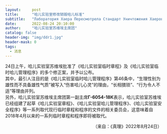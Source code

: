```yaml
---
layout:     post
title:      "哈儿实验室修改销毁哈儿标准"
subtitle:   "Лаборатория Хаера Пересмотрела Стандарт Уничтожения Хаеров"
date:       2022-08-24 20:10:00
author:     "哈儿实验室苏维埃主席团"
catalog: false
header-img: "img/ddr1.jpg"
header-mask: 0
tags:
  - 消息
---
```


24日上午，哈儿实验室苏维埃批准了《哈儿实验室临时章程》及《哈儿实验室临时哈儿管理程序》的多个修正案，并予以公布。  
其中，最引人注目的是《哈儿实验室临时哈儿管理程序》第46条中，“生理性别为雄性而不具备雄性气质”被写入“伤害哈儿心灵”的理由，“长相猥琐”、“行为令人不适”等理由并列。  
另外，哈儿实验室苏维埃主席团第一副主席**Г-6054-18К**表示，哈儿实验室苏维埃已经组建了起草《哈儿实验室章程》、《哈儿实验室哈儿管理程序》、《哈儿实验室安全程序》等一系列取代现行临时章程和程序的文件的相关委员会，这意味着自2018年4月以来的一系列临时章程和程序即将被取代。
<div style="text-align: right">（来自：《真理》2022年8月24日）</div>